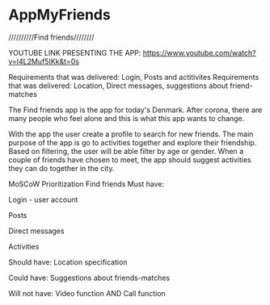 # AppMyFriends

//////////Find friends////////

YOUTUBE LINK PRESENTING THE APP:
https://www.youtube.com/watch?v=l4L2Muf5IKk&t=0s 

Requirements that was delivered: Login, Posts and actitivites
Requirements that was delivered: Location, Direct messages, suggestions about friend-matches


The Find friends app is the app for today's Denmark. After corona, there are many people who feel alone and this is what this app wants to change.

With the app the user create a profile to search for new friends. The main purpose of the app is go to activities together and explore their friendship. Based on filtering, the user will be able filter by age or gender. When a couple of friends have chosen to meet, the app should suggest activities they can do together in the city.


MoSCoW Prioritization Find friends
Must have:

Login - user account

Posts 

Direct messages

Activities 
	
Should have: Location specification

Could have: Suggestions about friends-matches 

Will not have: Video function AND Call function
